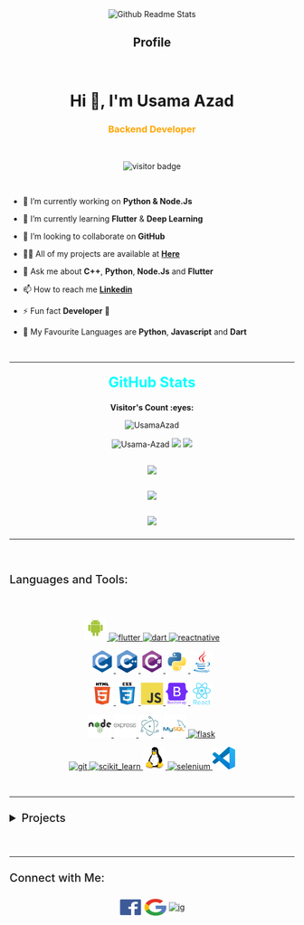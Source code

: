 <p align="center">
<img width="100px" src="https://res.cloudinary.com/anuraghazra/image/upload/v1594908242/logo_ccswme.svg" align="center" alt="Github Readme Stats" />
<h2 align="center">Profile</h2>
</p>

<br/>


<h1 align="center"> Hi 👋, I'm Usama Azad</h1>

<h3 align="center" style="color: orange;">Backend Developer</h3> 
<br/>

<p align='center'>
  <img src="https://visitor-badge.glitch.me/badge?page_id=Usama-Azad.Usama-Azad" alt="visitor badge"/>
</p>


<br/>

- 🔭 I’m currently working on **Python & Node.Js**

- 🌱 I’m currently learning **Flutter** & **Deep Learning**

- 👯 I’m looking to collaborate on **GitHub**

- 👨‍💻 All of my projects are available at [**Here**](https://github.com/Usama-Azad/)

- 💬 Ask me about **C++**, **Python**, **Node.Js** and **Flutter**

- 📫 How to reach me [**Linkedin**](https://linkedin.com/in/usama-azad)

- ⚡ Fun fact **Developer** 🤨

- 💞 My Favourite Languages are  **Python**, **Javascript** and **Dart**

<br/>
<hr/>


<h2 align="center" style="color: cyan; margin-top: 20px; font-size: 25px; font-weight: bold">GitHub Stats</h2>

<h4 align="center" style="margin-bottom: 8px;">Visitor's Count :eyes:</h4>
<p align="center" style="margin-bottom: 15px;"><img src="https://profile-counter.glitch.me/{Usama-Azad}/count.svg" alt="UsamaAzad" /></p>


<p align="center">
  <img src="https://komarev.com/ghpvc/?username=Usama-Azad" alt="Usama-Azad" />
  <a href="https://github.com/Usama-Azad/"><img src="https://img.shields.io/github/last-commit/Usama-Azad/Usama-Azad?style=flat-square?color=red&label=Last%20Updated%20"/></a>
    <a href="https://github.com/Usama-Azad/"><img src="https://img.shields.io/github/followers/Usama-Azad?style=flat-square?color=%234CC61E&label=GitHub%20Followers%20"/></a>
</p>


<p align="center">
<img style="margin: 15px;" align="center" src="https://github-readme-stats.vercel.app/api/top-langs/?username=Usama-Azad&&layout=compact&bg_color=0,73FA79,73FDFF,7A81FF&theme=graywhite">
</p>

<p align="center">
<img style="margin-bottom: 15px;" align="center" src="https://github-readme-stats.vercel.app/api?username=Usama-Azad&count_private=true&show_icons=trueline_height=21&bg_color=0,EC6C6C,FFD479,FFFC79,73FA79&theme=graywhite">	
</p>


<p align="center">
<img style="margin-bottom: 10px;" align="center" src="https://github-profile-trophy.vercel.app/?username=Usama-Azad&theme=onedark">
</p>

<hr/>
<br/>

<h3 align="left" style="margin-bottom: 25px; font-size: 20px; font-weight: 500">Languages and Tools:</h3>

<br/>

<p align="center"> <a href="https://developer.android.com" target="_blank"> <img src="https://raw.githubusercontent.com/devicons/devicon/master/icons/android/android-original-wordmark.svg" alt="android" width="40" height="40"/> </a> <a href="https://flutter.dev" target="_blank"> <img src="https://www.vectorlogo.zone/logos/flutterio/flutterio-icon.svg" alt="flutter" width="40" height="40"/> </a> <a href="https://dart.dev" target="_blank"> <img src="https://www.vectorlogo.zone/logos/dartlang/dartlang-icon.svg" alt="dart" width="40" height="40"/> </a> <a href="https://reactnative.dev/" target="_blank"> <img src="https://reactnative.dev/img/header_logo.svg" alt="reactnative" width="40" height="40"/> </a></p>



 <p align="center"> <a href="https://www.cprogramming.com/" target="_blank"> <img src="https://raw.githubusercontent.com/devicons/devicon/master/icons/c/c-original.svg" alt="c" width="40" height="40"/> </a> 
 <a href="https://www.w3schools.com/cpp/" target="_blank"> <img src="https://raw.githubusercontent.com/devicons/devicon/master/icons/cplusplus/cplusplus-original.svg" alt="cplusplus" width="40" height="40"/> </a> <a href="https://www.w3schools.com/cs/" target="_blank"> <img src="https://raw.githubusercontent.com/devicons/devicon/master/icons/csharp/csharp-original.svg" alt="csharp" width="40" height="40"/> </a> <a href="https://www.python.org" target="_blank"> <img src="https://raw.githubusercontent.com/devicons/devicon/master/icons/python/python-original.svg" alt="python" width="40" height="40"/> </a><a href="https://www.java.com" target="_blank"> <img src="https://raw.githubusercontent.com/devicons/devicon/master/icons/java/java-original.svg" alt="java" width="40" height="40"/> </a> </p>
 
 
 <p align="center"> <a href="https://www.w3.org/html/" target="_blank"> <img src="https://raw.githubusercontent.com/devicons/devicon/master/icons/html5/html5-original-wordmark.svg" alt="html5" width="40" height="40"/> </a> <a href="https://www.w3schools.com/css/" target="_blank"> <img src="https://raw.githubusercontent.com/devicons/devicon/master/icons/css3/css3-original-wordmark.svg" alt="css3" width="40" height="40"/> </a> <a href="https://developer.mozilla.org/en-US/docs/Web/JavaScript" target="_blank"> <img src="https://raw.githubusercontent.com/devicons/devicon/master/icons/javascript/javascript-original.svg" alt="javascript" width="40" height="40"/> </a>  <a href="https://getbootstrap.com" target="_blank"> <img src="https://raw.githubusercontent.com/devicons/devicon/master/icons/bootstrap/bootstrap-plain-wordmark.svg" alt="bootstrap" width="40" height="40"/> </a>  <a href="https://reactjs.org/" target="_blank"> <img src="https://raw.githubusercontent.com/devicons/devicon/master/icons/react/react-original-wordmark.svg" alt="react" width="40" height="40"/> </a></p>

 
 <p align="center"><a href="https://nodejs.org" target="_blank"> <img src="https://raw.githubusercontent.com/devicons/devicon/master/icons/nodejs/nodejs-original-wordmark.svg" alt="nodejs" width="40" height="40"/> </a>  <a href="https://expressjs.com" target="_blank"> <img src="https://raw.githubusercontent.com/devicons/devicon/master/icons/express/express-original-wordmark.svg" alt="express" width="40" height="40"/> </a> <a href="https://www.electronjs.org" target="_blank"> <img src="https://raw.githubusercontent.com/devicons/devicon/master/icons/electron/electron-original.svg" alt="electron" width="40" height="40"/> </a> <a href="https://www.mysql.com/" target="_blank"> <img src="https://raw.githubusercontent.com/devicons/devicon/master/icons/mysql/mysql-original-wordmark.svg" alt="mysql" width="40" height="40"/> </a> <a href="https://flask.palletsprojects.com/" target="_blank"> <img src="https://www.vectorlogo.zone/logos/pocoo_flask/pocoo_flask-icon.svg" alt="flask" width="40" height="40"/> </a> </p>
  
  
 <p align="center"><a href="https://git-scm.com/" target="_blank"> <img src="https://www.vectorlogo.zone/logos/git-scm/git-scm-icon.svg" alt="git" width="40" height="40"/> </a>  <a href="https://scikit-learn.org/" target="_blank"> <img src="https://upload.wikimedia.org/wikipedia/commons/0/05/Scikit_learn_logo_small.svg" alt="scikit_learn" width="40" height="40"/> </a> <a href="https://www.linux.org/" target="_blank"> <img src="https://raw.githubusercontent.com/devicons/devicon/master/icons/linux/linux-original.svg" alt="linux" width="40" height="40"/> </a> <a href="https://www.selenium.dev" target="_blank"> <img src="https://raw.githubusercontent.com/detain/svg-logos/780f25886640cef088af994181646db2f6b1a3f8/svg/selenium-logo.svg" alt="selenium" width="40" height="40"/> </a> <a href="" target="_blank"> <img src="https://raw.githubusercontent.com/github/explore/80688e429a7d4ef2fca1e82350fe8e3517d3494d/topics/visual-studio-code/visual-studio-code.png" alt="vscode" width="40" height="40"/> </a> 
  </p>

<br/>
<hr/>

<details style="margin-top: 25px;">

<summary style="margin-bottom: 25px; font-size: 20px; font-weight: 500">
  Projects
</summary>


[![ReadMe Card](https://github-readme-stats.vercel.app/api/pin/?username=Usama-Azad&repo=Pickle-in-Cpp)](https://github.com/Usama-Azad/Pickle-in-Cpp) 

<br/>

[![ReadMe Card](https://github-readme-stats.vercel.app/api/pin/?username=Usama-Azad&repo=String-in-Cpp)](https://github.com/Usama-Azad/String-in-Cpp)

<br/>

**String-in-Cpp Example**

![picture](https://raw.githubusercontent.com/Usama-Azad/String-in-Cpp/master/Images/Example.png)

</details>



<br/>
<hr/>


<h3 align="left" style="margin: 25px 0px 25px; font-size: 20px; font-weight: 500">Connect with Me:</h3>

<p align="center">
<a href="https://linkedin.com/in/usama-azad" target="_blank"><img align="center" src="https://raw.githubusercontent.com/devicons/devicon/master/icons/facebook/facebook-original.svg" alt="fb" height="30" width="40" /></a> <a href="https://www.usamaazad2@gmail.com" target="_blank"><img align="center" src="https://raw.githubusercontent.com/devicons/devicon/master/icons/google/google-original.svg" alt="hr" height="30" width="40" /></a> <a href="https://linkedin.com/in/usama-azad" target="_blank"><img align="center" src="https://img.icons8.com/color/96/000000/instagram-new.png" alt="ig" height="40" width="40" /></a>
</p>
